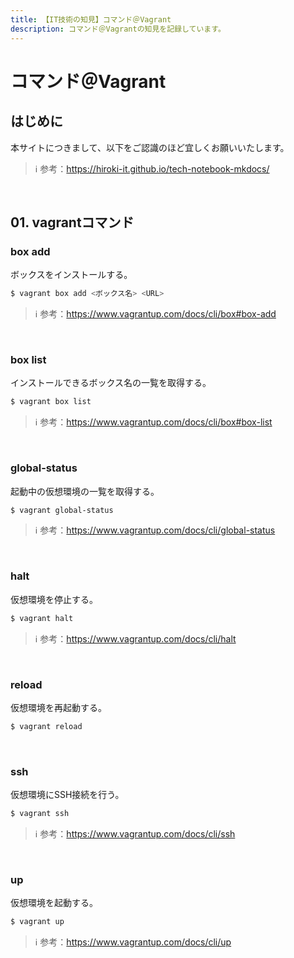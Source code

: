 ```yaml
---
title: 【IT技術の知見】コマンド＠Vagrant
description: コマンド＠Vagrantの知見を記録しています。
---
```


# コマンド＠Vagrant

## はじめに

本サイトにつきまして、以下をご認識のほど宜しくお願いいたします。



> ℹ️ 参考：https://hiroki-it.github.io/tech-notebook-mkdocs/

<br>

## 01. vagrantコマンド

### box add

ボックスをインストールする。

```bash
$ vagrant box add <ボックス名> <URL>
```

> ℹ️ 参考：https://www.vagrantup.com/docs/cli/box#box-add


<br>

### box list

インストールできるボックス名の一覧を取得する。




```bash
$ vagrant box list
```

> ℹ️ 参考：https://www.vagrantup.com/docs/cli/box#box-list


<br>

### global-status

起動中の仮想環境の一覧を取得する。


```bash
$ vagrant global-status
```

> ℹ️ 参考：https://www.vagrantup.com/docs/cli/global-status


<br>

### halt

仮想環境を停止する。

```bash
$ vagrant halt
```

> ℹ️ 参考：https://www.vagrantup.com/docs/cli/halt


<br>

### reload

仮想環境を再起動する。



```bash
$ vagrant reload
```

<br>

### ssh

仮想環境にSSH接続を行う。

```bash
$ vagrant ssh
```

> ℹ️ 参考：https://www.vagrantup.com/docs/cli/ssh


<br>

### up

仮想環境を起動する。

```bash
$ vagrant up
```

> ℹ️ 参考：https://www.vagrantup.com/docs/cli/up


<br>
